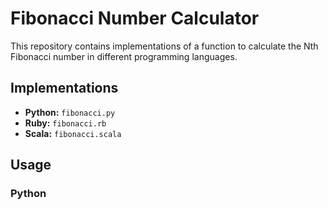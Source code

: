 # Fibonacci Number Calculator

This repository contains implementations of a function to calculate the Nth Fibonacci number in different programming languages.

## Implementations

*   **Python:** `fibonacci.py`
*   **Ruby:** `fibonacci.rb`
*   **Scala:** `fibonacci.scala`

## Usage

### Python

